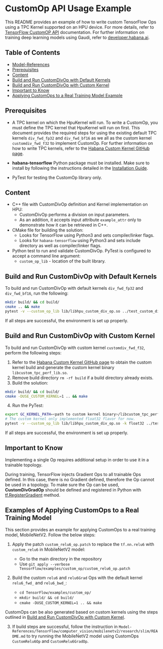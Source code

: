 # CustomOp API Usage Example

This README provides an example of how to write custom TensorFlow Ops using a TPC Kernel supported on an HPU device. For more details, refer to [TensorFlow CustomOP API](https://docs.habana.ai/en/latest/TensorFlow/TensorFlow_CustomOp_API/index.html) documentation. For further information on training deep learning models using Gaudi, refer to [developer.habana.ai](https://developer.habana.ai/resources/).

## Table of Contents

* [Model-References](../../../README.md)
* [Prerequisites](#prerequisites)
* [Content](#content)
* [Build and Run CustomDivOp with Default Kernels](#build-and-run-customDivOp-with-default-kernels)
* [Build and Run CustomDivOp with Custom Kernel](#build-and-run-customDivOp-with-custom-kernel)
* [Important to Know](#important-to-know)
* [Applying CustomOps to a Real Training Model Example](#applying-customops-to-a-real-training-model-example)


## Prerequisites

- A TPC kernel on which the HpuKernel will run. To write a CustomOp, you must define the TPC kernel that HpuKernel will run on first. This document provides the required steps for using the existing default TPC kernels `div_fwd_fp32` and `div_fwd_bf16` as we all as the custom kernel `customdiv_fwd_f32` to implement CustomOp. For further information on how to write TPC kernels, refer to the [Habana Custom Kernel GitHub page](https://github.com/HabanaAI/Habana_Custom_Kernel).

- **habana-tensorflow** Python package must be installed. Make sure to install by following the instructions detailed in the [Installation Guide](https://docs.habana.ai/en/latest/Installation_Guide/index.html).

- PyTest for testing the CustomOp library only.

## Content

- C++ file with CustomDivOp definition and Kernel implementation on HPU:
    - CustomDivOp performs a division on input parameters.
    - As an addition, it accepts input attribute `example_attr` only to demonstrate how it can be retrieved in C++. 
- CMake file for building the solution:
    - Looks for TensorFlow using Python3 and sets compiler/linker flags.
    - Looks for `habana-tensorflow` using Python3 and sets include directory as well as compiler/linker flags.
- Python test to run and validate CustomDivOp. PyTest is configured to accept a command line argument:
    - `custom_op_lib` - location of the built library.

## Build and Run CustomDivOp with Default Kernels

To build and run CustomDivOp with default kernels `div_fwd_fp32` and `div_fwd_bf16`, run the following:

```bash
mkdir build/ && cd build/
cmake .. && make
pytest -v --custom_op_lib lib/libhpu_custom_div_op.so ../test_custom_div_op.py
```

If all steps are successful, the environment is set up properly.

## Build and Run CustomDivOp with Custom Kernel

To build and run CustomDivOp with custom kernel `customdiv_fwd_f32`, perform the following steps:

1. Refer to the [Habana Custom Kernel GitHub page](https://github.com/HabanaAI/Habana_Custom_Kernel) to obtain the custom kernel build and generate the custom kernel binary `libcustom_tpc_perf_lib.so`.
2. Remove build directory `rm -rf build` if a build directory already exists.
3. Build the solution:
```bash
mkdir build/ && cd build/
cmake -DUSE_CUSTOM_KERNEL=1 .. && make
```
4. Run the PyTest:
```bash
export GC_KERNEL_PATH=<path to custom kernel binary>/libcustom_tpc_perf_lib.so:$GC_KERNEL_PATH
# The custom kernel only implemented float32 flavor for now.
pytest -v --custom_op_lib lib/libhpu_custom_div_op.so -k float32 ../test_custom_div_op.py
```
If all steps are successful, the environment is set up properly.

## Important to Know

Implementing a single Op requires additional setup in order to use it in a trainable topology.

During training, TensorFlow injects Gradient Ops to all trainable Ops defined. In this case, there is no Gradient defined, therefore the Op cannot be used in a topology.
To make sure the Op can be used, **CustomDivGradOp** should be defined and registered in Python with [tf.RegisterGradient](https://www.tensorflow.org/api_docs/python/tf/RegisterGradient) method.

## Examples of Applying CustomOps to a Real Training Model

This section provides an example for applying CustomOps to a real training model, MobileNetV2. 
Follow the below steps:

1. Apply the patch `custom_relu6_op.patch` to replace the `tf.nn.relu6` with `custom_relu6` in  MobileNetV2 model:
   - Go to the main directory in the repository
   - Use `git apply --verbose TensorFlow/examples/custom_op/custom_relu6_op.patch`

2. Build the custom `relu6` and `relu6Grad` Ops with the default kernel `relu6_fwd_` and `relu6_bwd_`:  
   - `cd TensorFlow/examples/custom_op/`
   - `mkdir build/ && cd build/`
   - `cmake -DUSE_CUSTOM_KERNEL=1 .. && make`

CustomOps can be also generated based on custom kernels using the steps outlined in [Build and Run CustomDivOp with Custom Kernel](build-and-run-customDivOp-with-custom-kernel).

3. If build steps are successful, follow the instruction in `Model-References/TensorFlow/computer_vision/mobilenetv2/research/slim/README.md` to try running the MobileNetV2 model using CustomOps `CustomRelu6Op` and `CustomRelu6GradOp`.
